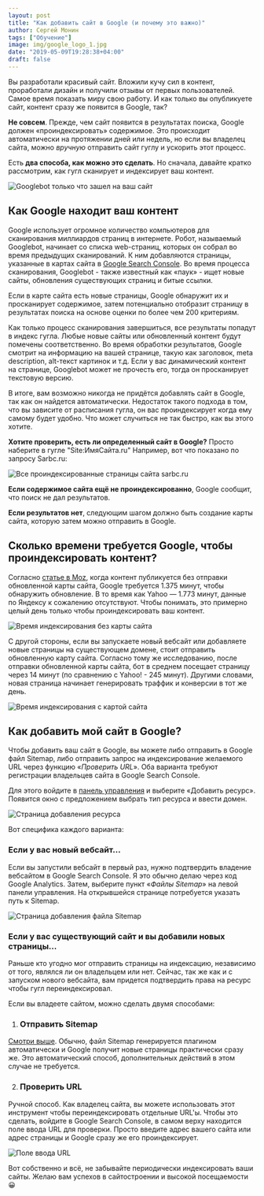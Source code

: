 ```yaml
---
layout: post
title: "Как добавить сайт в Google (и почему это важно)"
author: Сергей Монин
tags: ["Обучение"]
image: img/google_logo_1.jpg
date: "2019-05-09T19:28:38+04:00"
draft: false
---
```


Вы разработали красивый сайт. Вложили кучу сил в контент, проработали дизайн и получили отзывы от первых пользователей. Самое время показать миру свою работу. И как только вы опубликуете сайт, контент сразу же появится в Google, так?

**Не совсем**. Прежде, чем сайт появится в результатах поиска, Google должен «проиндексировать» содержимое. Это происходит автоматически на протяжении дней или недель, но если вы владелец сайта, можно *вручную* отправить сайт гуглу и ускорить этот процесс.

Есть **два способа, как можно это сделать**. Но сначала, давайте кратко рассмотрим, как гугл сканирует и индексирует ваш контент.

![Googlebot только что зашел на ваш сайт](./img/spider.gif)

## Как Google находит ваш контент

Google использует огромное количество компьютеров для сканирования миллиардов страниц в интернете. Робот, называемый Googlebot, начинает со списка web-страниц, которых он собрал во время предыдущих сканирований. К ним добавляются страницы, указанные в картах сайта в [Google Search Console](https://search.google.com/search-console?hl=ru). Во время процесса сканирования, Googlebot - также известный как «паук» - ищет новые сайты, обновления существующих страниц и битые ссылки.

Если в карте сайта есть новые страницы, Google обнаружит их и просканирует содержимое, затем потенциально отобразит страницу в результатах поиска на основе оценки по более чем 200 критериям.

Как только процесс сканирования завершиться, все результаты попадут в индекс гугла. Любые новые сайты или обновленный контент будут помечены соответственно. Во время обработки результатов, Google смотрит на информацию на вашей странице, такую как заголовок, meta description, alt-текст картинок и т.д. Если у вас динамический контент на странице, Googlebot может не прочесть его, тогда он просканирует текстовую версию. 

В итоге, вам возможно никогда не придётся добавлять сайт в Google, так как он найдется автоматически. Недостаток такого подхода в том, что вы зависите от расписания гугла, он вас проиндексирует когда ему самому будет удобно. Что может случиться не так быстро, как вы этого хотите.

**Хотите проверить, есть ли определенный сайт в Google?** Просто наберите в гугле "Site:ИмяСайта.ru" Например, вот что показано по запросу Sarbc.ru:

![Все проиндексированные страницы сайта sarbc.ru](./img/sarbc.png)

**Если содержимое сайта ещё не проиндексированно**, Google сообщит, что поиск не дал результатов.

**Если результатов нет**, следующим шагом должно быть создание карты сайта, которую затем можно отправить в Google.

## Сколько времени требуется Google, чтобы проиндексировать контент?

Согласно [статье в Moz](https://blog.hubspot.com/marketing/submit-website-google), когда контент публикуется без отправки обновленной карты сайта, Google требуется 1.375 минут, чтобы обнаружить обновление. В то время как Yahoo — 1.773 минут, данные по Яндексу к сожалению отсутствуют. Чтобы понимать, это примерно целый день только чтобы проиндексировать ваш контент.

![Время индексирования без карты сайта](./img/crawl-time-no-sitemap.jpg)

С другой стороны, если вы запускаете новый вебсайт или добавляете новые страницы на существующем домене, стоит отправить обновленную карту сайта. Согласно тому же исследованию, после отправки обновленной карты сайта, бот в среднем посещает страницу через 14 минут (по сравнению с Yahoo! - 245 минут). Другими словами, новая страница начинает генерировать траффик и конверсии в тот же день.    

![Время индексирования с картой сайта](./img/crawl-time-with-sitemap.jpg)

## Как добавить мой сайт в Google?

Чтобы добавить ваш сайт в Google, вы можете либо отправить в Google файл Sitemap, либо отправить запрос на индексирование желаемого URL через функцию «*Проверить URL*». Оба варианта требуют регистрации владельцев сайта в Google Search Console.

Для этого войдите в [панель управления](https://search.google.com/search-console?hl=ru) и выберите «Добавить ресурс». Появится окно с предложением выбрать тип ресурса и ввести домен.

![Страница добавления ресурса](./img/add-resource.png)

Вот специфика каждого варианта:

### Если у вас новый вебсайт...

Если вы запустили вебсайт в первый раз, нужно подтвердить владение вебсайтом в Google Search Console. Я это обычно делаю через код Google Analytics. Затем, выберите пункт «*Файлы Sitemap*» на левой панели управления. На открывшейся странице потребуется указать путь к Sitemap.

![Страница добавления файла Sitemap](./img/submit-sitemap.png)

### Если у вас существующий сайт и вы добавили новых страницы...

Раньше кто угодно мог отправить страницы на индексацию, независимо от того, являлся ли он владельцем или нет. Сейчас, так же как и с запуском нового вебсайта, вам придется подтвердить права на ресурс чтобы гугл переиндексировал.

Если вы владеете сайтом, можно сделать двумя способами:

1. ### Отправить Sitemap

<u>Смотри выше</u>. Обычно, файл Sitemap генерируется плагином автоматически и Google получит новые страницы практически сразу же. Это автоматический способ, дополнительных действий в этом случае не требуется.  

2. ### Проверить URL

Ручной способ. Как владелец сайта, вы можете использовать этот инструмент чтобы переиндексировать отдельные URL'ы. Чтобы это сделать, войдите в Google Search Console, в самом верху находится поле ввода URL для проверки. Просто введите адрес вашего сайта или адрес страницы и Google сразу же его проиндексирует.    

![Поле ввода URL](./img/inspect.png)

Вот собственно и всё, не забывайте периодически индексировать ваши сайты. Желаю вам успехов в сайтостроении и высокой посещаемости 😀 
